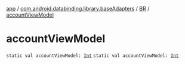 [app](../../index.md) / [com.android.databinding.library.baseAdapters](../index.md) / [BR](index.md) / [accountViewModel](./account-view-model.md)

# accountViewModel

`static val accountViewModel: `[`Int`](https://kotlinlang.org/api/latest/jvm/stdlib/kotlin/-int/index.html)
`static val accountViewModel: `[`Int`](https://kotlinlang.org/api/latest/jvm/stdlib/kotlin/-int/index.html)
